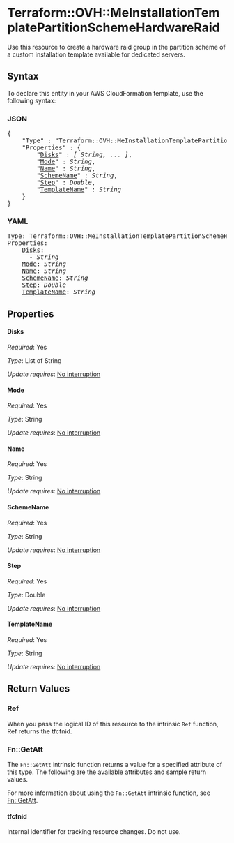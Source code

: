 # Terraform::OVH::MeInstallationTemplatePartitionSchemeHardwareRaid

Use this resource to create a hardware raid group in the partition scheme of a custom installation template available for dedicated servers.

## Syntax

To declare this entity in your AWS CloudFormation template, use the following syntax:

### JSON

<pre>
{
    "Type" : "Terraform::OVH::MeInstallationTemplatePartitionSchemeHardwareRaid",
    "Properties" : {
        "<a href="#disks" title="Disks">Disks</a>" : <i>[ String, ... ]</i>,
        "<a href="#mode" title="Mode">Mode</a>" : <i>String</i>,
        "<a href="#name" title="Name">Name</a>" : <i>String</i>,
        "<a href="#schemename" title="SchemeName">SchemeName</a>" : <i>String</i>,
        "<a href="#step" title="Step">Step</a>" : <i>Double</i>,
        "<a href="#templatename" title="TemplateName">TemplateName</a>" : <i>String</i>
    }
}
</pre>

### YAML

<pre>
Type: Terraform::OVH::MeInstallationTemplatePartitionSchemeHardwareRaid
Properties:
    <a href="#disks" title="Disks">Disks</a>: <i>
      - String</i>
    <a href="#mode" title="Mode">Mode</a>: <i>String</i>
    <a href="#name" title="Name">Name</a>: <i>String</i>
    <a href="#schemename" title="SchemeName">SchemeName</a>: <i>String</i>
    <a href="#step" title="Step">Step</a>: <i>Double</i>
    <a href="#templatename" title="TemplateName">TemplateName</a>: <i>String</i>
</pre>

## Properties

#### Disks

_Required_: Yes

_Type_: List of String

_Update requires_: [No interruption](https://docs.aws.amazon.com/AWSCloudFormation/latest/UserGuide/using-cfn-updating-stacks-update-behaviors.html#update-no-interrupt)

#### Mode

_Required_: Yes

_Type_: String

_Update requires_: [No interruption](https://docs.aws.amazon.com/AWSCloudFormation/latest/UserGuide/using-cfn-updating-stacks-update-behaviors.html#update-no-interrupt)

#### Name

_Required_: Yes

_Type_: String

_Update requires_: [No interruption](https://docs.aws.amazon.com/AWSCloudFormation/latest/UserGuide/using-cfn-updating-stacks-update-behaviors.html#update-no-interrupt)

#### SchemeName

_Required_: Yes

_Type_: String

_Update requires_: [No interruption](https://docs.aws.amazon.com/AWSCloudFormation/latest/UserGuide/using-cfn-updating-stacks-update-behaviors.html#update-no-interrupt)

#### Step

_Required_: Yes

_Type_: Double

_Update requires_: [No interruption](https://docs.aws.amazon.com/AWSCloudFormation/latest/UserGuide/using-cfn-updating-stacks-update-behaviors.html#update-no-interrupt)

#### TemplateName

_Required_: Yes

_Type_: String

_Update requires_: [No interruption](https://docs.aws.amazon.com/AWSCloudFormation/latest/UserGuide/using-cfn-updating-stacks-update-behaviors.html#update-no-interrupt)

## Return Values

### Ref

When you pass the logical ID of this resource to the intrinsic `Ref` function, Ref returns the tfcfnid.

### Fn::GetAtt

The `Fn::GetAtt` intrinsic function returns a value for a specified attribute of this type. The following are the available attributes and sample return values.

For more information about using the `Fn::GetAtt` intrinsic function, see [Fn::GetAtt](https://docs.aws.amazon.com/AWSCloudFormation/latest/UserGuide/intrinsic-function-reference-getatt.html).

#### tfcfnid

Internal identifier for tracking resource changes. Do not use.

